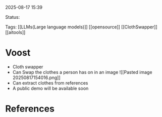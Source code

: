 
2025-08-17 15:39

Status:

Tags: [[LLMs(Large language models)]] [[opensource]] [[ClothSwapper]] [[aitools]] 




# Voost

- Cloth swapper
- Can Swap the clothes a person has on in an image
 ![[Pasted image 20250817154016.png]]
- Can extract clothes from references
- A public demo will be available soon





# References